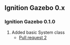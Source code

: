 ## Ignition Gazebo 0.x

### Ignition Gazebo 0.1.0

1. Added basic System class
    * [Pull request 2](https://bitbucket.org/ignitionrobotics/ign-gazebo/pull-request/2)
